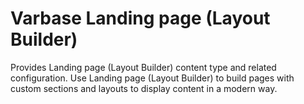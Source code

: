 # Varbase Landing page (Layout Builder)

Provides Landing page (Layout Builder) content type and related configuration.
Use Landing page (Layout Builder) to build pages with custom sections and
layouts to display content in a modern way.
